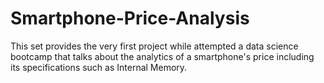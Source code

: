 # Smartphone-Price-Analysis
This set provides the very first project while attempted a data science bootcamp that talks about the analytics of a smartphone's price including its specifications such as Internal Memory. 
